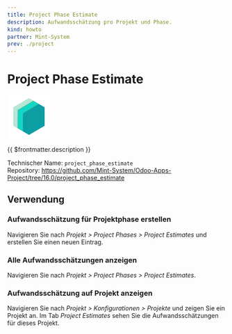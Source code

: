 ```yaml
---
title: Project Phase Estimate
description: Aufwandsschätzung pro Projekt und Phase.
kind: howto
partner: Mint-System
prev: ./project
---
```


# Project Phase Estimate

![icon_oms_box](attachments/icons_odoo_mint_system.png)

{{ $frontmatter.description }}

Technischer Name: `project_phase_estimate`\
Repository: <https://github.com/Mint-System/Odoo-Apps-Project/tree/16.0/project_phase_estimate>

## Verwendung

### Aufwandsschätzung für Projektphase erstellen

Navigieren Sie nach _Projekt > Project Phases > Project Estimates_ und erstellen Sie einen neuen Eintrag.

### Alle Aufwandsschätzungen anzeigen

Navigieren Sie nach _Projekt > Project Phases > Project Estimates_.

### Aufwandsschätzung auf Projekt anzeigen

Navigieren Sie nach _Projekt > Konfigurationen > Projekte_ und zeigen Sie ein Projekt an. Im Tab _Project Estimates_ sehen Sie die Aufwandsschätzungen für dieses Projekt.
